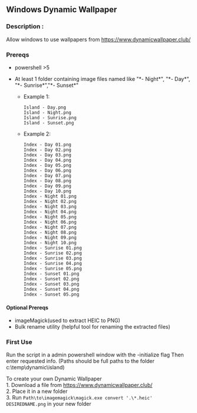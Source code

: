 ## Windows Dynamic Wallpaper
### Description :
Allow windows to use wallpapers from https://www.dynamicwallpaper.club/ 

### Prereqs
- powershell >5
- At least 1 folder containing image files named like "\*- Night\*", "\*- Day\*", "\*- Sunrise\*","\*- Sunset\*"

	- Example 1: 
    	```
		Island - Day.png
		Island - Night.png  
		Island - Sunrise.png  
		Island - Sunset.png  
        ```
	- Example 2:
    	```
        Index - Day 01.png  
		Index - Day 02.png  
		Index - Day 03.png  
		Index - Day 04.png  
		Index - Day 05.png  
		Index - Day 06.png  
		Index - Day 07.png  
		Index - Day 08.png  
		Index - Day 09.png  
		Index - Day 10.png  
		Index - Night 01.png  
		Index - Night 02.png  
		Index - Night 03.png  
		Index - Night 04.png  
		Index - Night 05.png  
		Index - Night 06.png  
		Index - Night 07.png  
		Index - Night 08.png  
		Index - Night 09.png  
		Index - Night 10.png  
		Index - Sunrise 01.png  
		Index - Sunrise 02.png  
		Index - Sunrise 03.png  
		Index - Sunrise 04.png  
		Index - Sunrise 05.png  
		Index - Sunset 01.png  
		Index - Sunset 02.png  
		Index - Sunset 03.png  
		Index - Sunset 04.png  
		Index - Sunset 05.png  
		```
#### Optional Prereqs
- imageMagick(used to extract HEIC to PNG)
- Bulk rename utility (helpful tool for renaming the extracted files)
	

### First Use
Run the script in a admin powershell window with the -initialize flag
Then enter requested info. (Paths should be full paths to the folder c:\temp\dynamic\island)

To create your own Dynamic Wallpaper  
	1. Download a file from https://www.dynamicwallpaper.club/  
	2. Place it in a new folder   
	3. Run 	`Path\to\imagemagick\magick.exe convert '.\*.heic' DESIREDNAME.png` in your  new folder 
